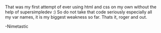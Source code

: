 That was my first attempt of ever using html and css on my own without the help of supersimpledev :)
So do not take that code seriously especially all my var names, it is my biggest weakness so far. 
Thats it, roger and out.

-Nimetastic
